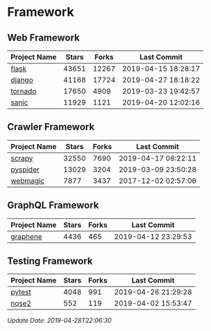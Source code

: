 # Framework

## Web Framework

| Project Name | Stars | Forks | Last Commit |
| ------------ | ----- | ----- | ----------- |
| [flask](https://github.com/pallets/flask) | 43651 | 12267 | 2019-04-15 18:28:17 |
| [django](https://github.com/django/django) | 41168 | 17724 | 2019-04-27 18:18:22 |
| [tornado](https://github.com/tornadoweb/tornado) | 17650 | 4909 | 2019-03-23 19:42:57 |
| [sanic](https://github.com/huge-success/sanic) | 11929 | 1121 | 2019-04-20 12:02:16 |

## Crawler Framework

| Project Name | Stars | Forks | Last Commit |
| ------------ | ----- | ----- | ----------- |
| [scrapy](https://github.com/scrapy/scrapy) | 32550 | 7690 | 2019-04-17 08:22:11 |
| [pyspider](https://github.com/binux/pyspider) | 13029 | 3204 | 2019-03-09 23:50:28 |
| [webmagic](https://github.com/code4craft/webmagic) | 7877 | 3437 | 2017-12-02 02:57:06 |

## GraphQL Framework

| Project Name | Stars | Forks | Last Commit |
| ------------ | ----- | ----- | ----------- |
| [graphene](https://github.com/graphql-python/graphene) | 4436 | 465 | 2019-04-12 23:29:53 |

## Testing Framework

| Project Name | Stars | Forks | Last Commit |
| ------------ | ----- | ----- | ----------- |
| [pytest](https://github.com/pytest-dev/pytest) | 4048 | 991 | 2019-04-26 21:29:28 |
| [nose2](https://github.com/nose-devs/nose2) | 552 | 119 | 2019-04-02 15:53:47 |

*Update Date: 2019-04-28T22:06:30*